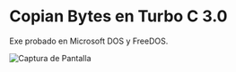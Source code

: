 # Copian Bytes en Turbo C 3.0
Exe probado en Microsoft DOS y FreeDOS.

![Captura de Pantalla](https://raw.githubusercontent.com/ricksanchez-c/CopianBytes_en_C/main/tc3.0screen.png)
